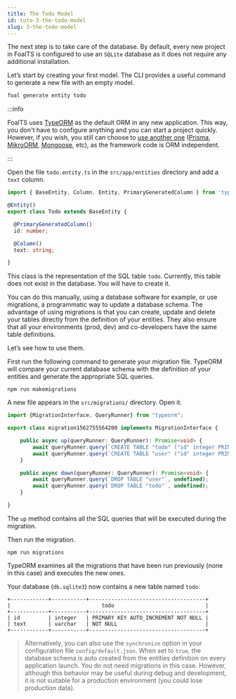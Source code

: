 ```yaml
---
title: The Todo Model
id: tuto-3-the-todo-model
slug: 3-the-todo-model
---
```


The next step is to take care of the database. By default, every new project in FoalTS is configured to use an `SQLite` database as it does not require any additional installation.

Let&#8217;s start by creating your first model. The CLI provides a useful command to generate a new file with an empty model.

```sh
foal generate entity todo
```

:::info

FoalTS uses [TypeORM](http://typeorm.io) as the default ORM in any new application. This way, you don't have to configure anything and you can start a project quickly. However, if you wish, you still can choose to [use another one](../../databases/using-another-orm.md) ([Prisma](https://www.prisma.io/), [MikroORM](https://mikro-orm.io/), [Mongoose](https://mongoosejs.com/), etc), as the framework code is ORM independent.

:::

Open the file `todo.entity.ts` in the `src/app/entities` directory and add a `text` column.

```typescript
import { BaseEntity, Column, Entity, PrimaryGeneratedColumn } from 'typeorm';

@Entity()
export class Todo extends BaseEntity {

  @PrimaryGeneratedColumn()
  id: number;

  @Column()
  text: string;

}

```

This class is the representation of the SQL table `todo`. Currently, this table does not exist in the database. You will have to create it.

You can do this manually, using a database software for example, or use migrations, a programmatic way to update a database schema. The advantage of using migrations is that you can create, update and delete your tables directly from the definition of your entities. They also ensure that all your environments (prod, dev) and co-developers have the same table definitions.

Let&#8217;s see how to use them.

First run the following command to generate your migration file. TypeORM will compare your current database schema with the definition of your entities and generate the appropriate SQL queries.

```
npm run makemigrations
```

A new file appears in the `src/migrations/` directory. Open it.

```typescript
import {MigrationInterface, QueryRunner} from "typeorm";

export class migration1562755564200 implements MigrationInterface {

    public async up(queryRunner: QueryRunner): Promise<void> {
        await queryRunner.query(`CREATE TABLE "todo" ("id" integer PRIMARY KEY AUTOINCREMENT NOT NULL, "text" varchar NOT NULL)`, undefined);
        await queryRunner.query(`CREATE TABLE "user" ("id" integer PRIMARY KEY AUTOINCREMENT NOT NULL)`, undefined);
    }

    public async down(queryRunner: QueryRunner): Promise<void> {
        await queryRunner.query(`DROP TABLE "user"`, undefined);
        await queryRunner.query(`DROP TABLE "todo"`, undefined);
    }

}

```

The `up` method contains all the SQL queries that will be executed during the migration.

Then run the migration.

```
npm run migrations
```

TypeORM examines all the migrations that have been run previously (none in this case) and executes the new ones.

Your database (`db.sqlite3`) now contains a new table named `todo`:


```
+------------+-----------+-------------------------------------+
|                             todo                             |
+------------+-----------+-------------------------------------+
| id         | integer   | PRIMARY KEY AUTO_INCREMENT NOT NULL |
| text       | varchar   | NOT NULL                            |
+------------+-----------+-------------------------------------+
```

> Alternatively, you can also use the `synchronize` option in your configuration file `config/default.json`. When set to `true`, the database schema is auto created from the entities definition on every application launch. You do not need migrations in this case. However, although this behavior may be useful during debug and development, it is not suitable for a production environment (you could lose production data).
